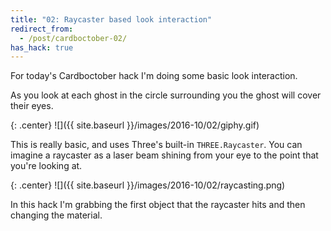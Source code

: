 ```yaml
---
title: "02: Raycaster based look interaction"
redirect_from:
  - /post/cardboctober-02/
has_hack: true
---
```


For today's Cardboctober hack I'm doing some basic look interaction.

As you look at each ghost in the circle surrounding you the ghost will cover their eyes.

<!-- more -->

{: .center}
![]({{ site.baseurl }}/images/2016-10/02/giphy.gif)

This is really basic, and uses Three's built-in `THREE.Raycaster`. You can imagine a raycaster as a laser beam shining from your eye to the point that you're looking at.

{: .center}
![]({{ site.baseurl }}/images/2016-10/02/raycasting.png)

In this hack I'm grabbing the first object that the raycaster hits and then changing the material.
